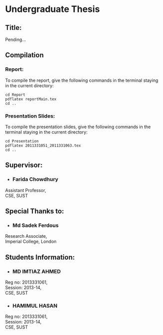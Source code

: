 # Undergraduate Thesis
## Title:
Pending...

## Compilation
### Report:
To compile the report, give the following commands in the terminal staying in the current directory:

    cd Report
    pdflatex reportMain.tex
    cd ..
  
### Presentation Slides:
To compile the presentation slides, give the following commands in the terminal staying in the current directory:

    cd Presentation
    pdflatex 2011331051_2011331063.tex
    cd ..
## Supervisor:

- <h3>Farida Chowdhury</h3>
Assistant Professor,<br>
CSE, SUST


## Special Thanks to:

- <h3>Md Sadek Ferdous</h3>
Research Associate,<br>
Imperial College, London

## Students Information:

- <h3>MD IMTIAZ AHMED</h3>
Reg no: 2013331061,<br>
Session: 2013-14,<br>
CSE, SUST


- <h3>HAMIMUL HASAN</h3>
Reg no: 2013331061,<br>
Session: 2013-14,<br>
CSE, SUST
